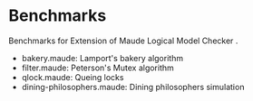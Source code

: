 # Benchmarks 
Benchmarks for Extension of Maude Logical Model Checker .
- bakery.maude: Lamport's bakery algorithm
- filter.maude: Peterson's Mutex algorithm
- qlock.maude: Queing locks
- dining-philosophers.maude: Dining philosophers simulation
